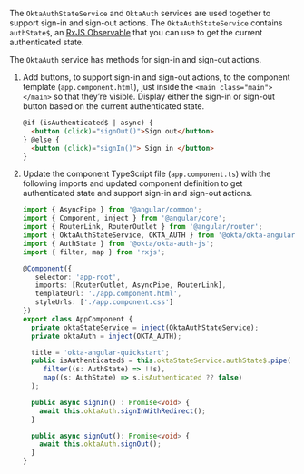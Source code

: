 The `OktaAuthStateService` and `OktaAuth` services are used together to support sign-in and sign-out actions. The `OktaAuthStateService` contains `authState$`, an [RxJS Observable](https://rxjs-dev.firebaseapp.com/guide/observable) that you can use to get the current authenticated state.

The `OktaAuth` service has methods for sign-in and sign-out actions.

1. Add buttons, to support sign-in and sign-out actions, to the component template (`app.component.html`), just inside the `<main class="main"></main>` so that they’re visible. Display either the sign-in or sign-out button based on the current authenticated state.

   ```html
   @if (isAuthenticated$ | async) {
     <button (click)="signOut()">Sign out</button>
   } @else {
     <button (click)="signIn()"> Sign in </button>
   }
   ```

2. Update the component TypeScript file (`app.component.ts`) with the following imports and updated component definition to get authenticated state and support sign-in and sign-out actions.

   ```ts
   import { AsyncPipe } from '@angular/common';
   import { Component, inject } from '@angular/core';
   import { RouterLink, RouterOutlet } from '@angular/router';
   import { OktaAuthStateService, OKTA_AUTH } from '@okta/okta-angular';
   import { AuthState } from '@okta/okta-auth-js';
   import { filter, map } from 'rxjs';

   @Component({
      selector: 'app-root',
      imports: [RouterOutlet, AsyncPipe, RouterLink],
      templateUrl: './app.component.html',
      styleUrls: ['./app.component.css']
   })
   export class AppComponent {
     private oktaStateService = inject(OktaAuthStateService);
     private oktaAuth = inject(OKTA_AUTH);

     title = 'okta-angular-quickstart';
     public isAuthenticated$ = this.oktaStateService.authState$.pipe(
        filter((s: AuthState) => !!s),
        map((s: AuthState) => s.isAuthenticated ?? false)
     );

     public async signIn() : Promise<void> {
       await this.oktaAuth.signInWithRedirect();
     }

     public async signOut(): Promise<void> {
       await this.oktaAuth.signOut();
     }
   }
   ```
